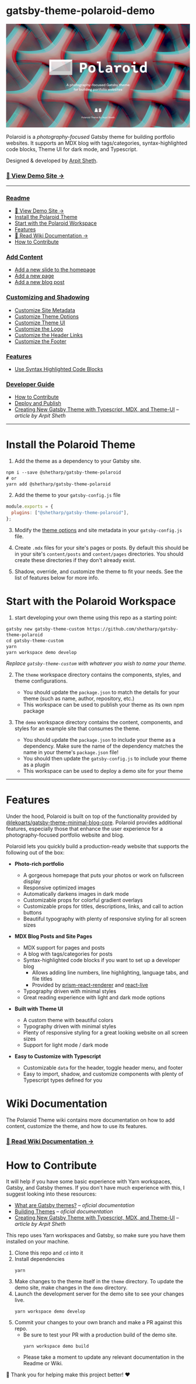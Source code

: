 # gatsby-theme-polaroid-demo

[![Polaroid Banner](./demo/static/banner.png)](https://shetharp.github.io/gatsby-theme-polaroid/)

Polaroid is a _photography-focused_ Gatsby theme for building portfolio websites. It supports an MDX blog with tags/categories, syntax-highlighted code blocks, Theme UI for dark mode, and Typescript.

Designed & developed by [Arpit Sheth](https://arpitsheth.com/).

### [📸 View Demo Site →](https://shetharp.github.io/gatsby-theme-polaroid/)

---

### [Readme](https://github.com/shetharp/gatsby-theme-polaroid/blob/master/README.md)

- [📸 View Demo Site →](https://shetharp.github.io/gatsby-theme-polaroid/)
- [Install the Polaroid Theme](https://github.com/shetharp/gatsby-theme-polaroid/blob/master/README.md#install-the-polaroid-theme)
- [Start with the Polaroid Workspace](https://github.com/shetharp/gatsby-theme-polaroid/blob/master/README.md#start-with-the-polaroid-workspace)
- [Features](https://github.com/shetharp/gatsby-theme-polaroid/blob/master/README.md#features)
- [📖 Read Wiki Documentation →](https://github.com/shetharp/gatsby-theme-polaroid/wiki)
- [How to Contribute](https://github.com/shetharp/gatsby-theme-polaroid#how-to-contribute)

### [Add Content](https://github.com/shetharp/gatsby-theme-polaroid/wiki/Add-Content)

- [Add a new slide to the homepage](https://github.com/shetharp/gatsby-theme-polaroid/wiki/Add-a-new-slide-to-the-homepage)
- [Add a new page](https://github.com/shetharp/gatsby-theme-polaroid/wiki/Add-a-new-page)
- [Add a new blog post](https://github.com/shetharp/gatsby-theme-polaroid/wiki/Add-a-new-blog-post)

### [Customizing and Shadowing](https://github.com/shetharp/gatsby-theme-polaroid/wiki/Customizing-and-Shadowing)

- [Customize Site Metadata](https://github.com/shetharp/gatsby-theme-polaroid/wiki/Customize-Site-Metadata)
- [Customize Theme Options](https://github.com/shetharp/gatsby-theme-polaroid/wiki/Customize-Theme-Options)
- [Customize Theme UI](https://github.com/shetharp/gatsby-theme-polaroid/wiki/Customize-Theme-UI)
- [Customize the Logo](https://github.com/shetharp/gatsby-theme-polaroid/wiki/Customize-the-Logo)
- [Customize the Header Links](https://github.com/shetharp/gatsby-theme-polaroid/wiki/Customize-the-Header-Links)
- [Customize the Footer](https://github.com/shetharp/gatsby-theme-polaroid/wiki/Customize-the-Footer)

### [Features](https://github.com/shetharp/gatsby-theme-polaroid/blob/master/README.md#features)

- [Use Syntax Highlighted Code Blocks](https://github.com/shetharp/gatsby-theme-polaroid/wiki/Use-Syntax-Highlighted-Code-Blocks)

### [Developer Guide](https://github.com/shetharp/gatsby-theme-polaroid/wiki/Developer-Guide)

- [How to Contribute](https://github.com/shetharp/gatsby-theme-polaroid#how-to-contribute)
- [Deploy and Publish](https://github.com/shetharp/gatsby-theme-polaroid/wiki/Deploy-and-Publish)
- [Creating New Gatsby Theme with Typescript, MDX, and Theme-UI](https://hackernoon.com/creating-new-gatsby-theme-with-typescript-mdx-and-theme-ui-tz1c3u3u) _– article by Arpit Sheth_

---

# Install the Polaroid Theme

1. Add the theme as a dependency to your Gatsby site.

```shell
npm i --save @shetharp/gatsby-theme-polaroid
# or
yarn add @shetharp/gatsby-theme-polaroid
```

2. Add the theme to your `gatsby-config.js` file

```js:title=gatsby-config.js
module.exports = {
  plugins: ["@shetharp/gatsby-theme-polaroid"],
};
```

3. Modify the [theme options](https://github.com/LekoArts/gatsby-themes/tree/master/themes/gatsby-theme-minimal-blog) and site metadata in your `gatsby-config.js` file.

4. Create `.mdx` files for your site's pages or posts. By default this should be in your site's `content/posts` and `content/pages` directories. You should create these directories if they don't already exist.

5. Shadow, override, and customize the theme to fit your needs. See the list of features below for more info.

# Start with the Polaroid Workspace

1. start developing your own theme using this repo as a starting point:

```shell
gatsby new gatsby-theme-custom https://github.com/shetharp/gatsby-theme-polaroid
cd gatsby-theme-custom
yarn
yarn workspace demo develop
```

_Replace `gatsby-theme-custom` with whatever you wish to name your theme._

2. The `theme` workspace directory contains the components, styles, and theme configurations.

   - You should update the `package.json` to match the details for your theme (such as name, author, repository, etc.)
   - This workspace can be used to publish your theme as its own npm package

3. The `demo` workspace directory contains the content, components, and styles for an example site that consumes the theme.

   - You should update the `package.json` to include your theme as a dependency. Make sure the name of the dependency matches the name in your theme's `package.json` file!
   - You should then update the `gatsby-config.js` to include your theme as a plugin
   - This workspace can be used to deploy a demo site for your theme

---

# Features

Under the hood, Polaroid is built on top of the functionality provided by [@lekoarts/gatsby-theme-minimal-blog-core](https://www.gatsbyjs.org/packages/@lekoarts/gatsby-theme-minimal-blog-core/). Polaroid provides additional features, especially those that enhance the user experience for a photography-focused portfolio website and blog.

Polaroid lets you quickly build a production-ready website that supports the following out of the box:

- **Photo-rich portfolio**

  - A gorgeous homepage that puts your photos or work on fullscreen display
  - Responsive optimized images
  - Automatically darkens images in dark mode
  - Customizable props for colorful gradient overlays
  - Customizable props for titles, descriptions, links, and call to action buttons
  - Beautiful typography with plenty of responsive styling for all screen sizes

- **MDX Blog Posts and Site Pages**

  - MDX support for pages and posts
  - A blog with tags/categories for posts
  - Syntax-highlighted code blocks if you want to set up a developer blog
    - Allows adding line numbers, line highlighting, language tabs, and file titles
    - Provided by [prism-react-renderer](https://github.com/FormidableLabs/prism-react-renderer) and [react-live](https://github.com/FormidableLabs/react-live)
  - Typography driven with minimal styles
  - Great reading experience with light and dark mode options

- **Built with Theme UI**

  - A custom theme with beautiful colors
  - Typography driven with minimal styles
  - Plenty of responsive styling for a great looking website on all screen sizes
  - Support for light mode / dark mode

- **Easy to Customize with Typescript**
  - Customizable `data` for the header, toggle header menu, and footer
  - Easy to import, shadow, and customize components with plenty of Typescript types defined for you

# Wiki Documentation

The Polaroid Theme wiki contains more documentation on how to add content, customize the theme, and how to use its features.

### [📖 Read Wiki Documentation →](https://github.com/shetharp/gatsby-theme-polaroid/wiki)

# How to Contribute

It will help if you have some basic experience with Yarn workspaces, Gatsby, and Gatsby themes. If you don't have much experience with this, I suggest looking into these resources:

- [What are Gatsby themes?](https://www.gatsbyjs.org/docs/themes/what-are-gatsby-themes) _– oficial documentation_
- [Building Themes](https://www.gatsbyjs.org/docs/themes/building-themes) _– oficial documentation_
- [Creating New Gatsby Theme with Typescript, MDX, and Theme-UI](https://hackernoon.com/creating-new-gatsby-theme-with-typescript-mdx-and-theme-ui-tz1c3u3u) _– article by Arpit Sheth_

This repo uses Yarn workspaces and Gatsby, so make sure you have them installed on your machine.

1. Clone this repo and `cd` into it
2. Install dependencies
   ```shell
   yarn
   ```
3. Make changes to the theme itself in the `theme` directory. To update the demo site, make changes in the `demo` directory.
4. Launch the development server for the demo site to see your changes live.
   ```shell
   yarn workspace demo develop
   ```
5. Commit your changes to your own branch and make a PR against this repo.
   - Be sure to test your PR with a production build of the demo site.
     ```shell
     yarn workspace demo build
     ```
   - Please take a moment to update any relevant documentation in the Readme or Wiki.

💙 Thank you for helping make this project better! ❤️
